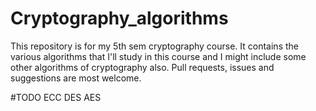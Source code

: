 # Cryptography_algorithms
This repository is for my 5th sem cryptography course. It contains the various algorithms that I'll study in this course and I might include some other algorithms of cryptography also. Pull requests, issues and suggestions are most welcome.

#TODO 
ECC
DES
AES

